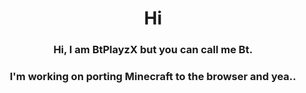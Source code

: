 <div align='center'>

# Hi
### Hi, I am BtPlayzX but you can call me Bt.
### I'm working on porting Minecraft to the browser and yea..
